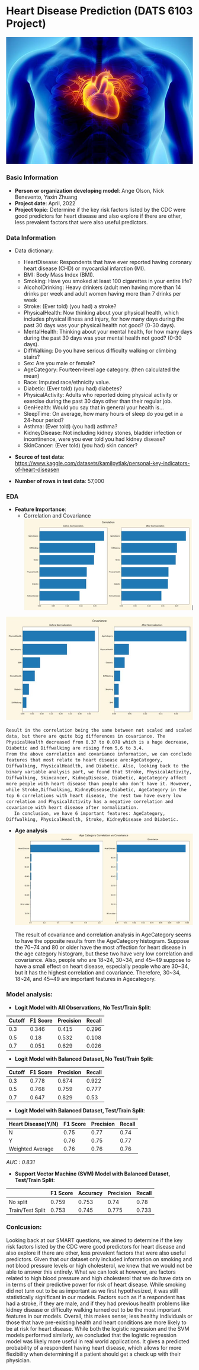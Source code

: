 # Heart Disease Prediction (DATS 6103 Project)

![download](https://github.com/NickBenevento/DATS_6103_Project/blob/main/hd.jpg)
### Basic Information

* **Person or organization developing model**: Ange Olson, Nick Benevento, Yaxin Zhuang
* **Project date**: April, 2022
* **Project topic**: Determine if the key risk factors listed by the CDC were good predictors for heart disease and also explore if there are other, less prevalent factors that were also useful predictors. 

### Data Information

* Data dictionary: 
  - HeartDisease: Respondents that have ever reported having coronary heart disease (CHD) or myocardial infarction (MI).
  - BMI: Body Mass Index (BMI).
  - Smoking: Have you smoked at least 100 cigarettes in your entire life?
  - AlcoholDrinking: Heavy drinkers (adult men having more than 14 drinks per week and adult women having more than 7 drinks per week
  - Stroke: (Ever told) (you had) a stroke?
  - PhysicalHealth: Now thinking about your physical health, which includes physical illness and injury, for how many days during the past 30 days was your physical health not good? (0-30 days).
  - MentalHealth: Thinking about your mental health, for how many days during the past 30 days was your mental health not good? (0-30 days).
  - DiffWalking: Do you have serious difficulty walking or climbing stairs?
  - Sex: Are you male or female?
  - AgeCategory: Fourteen-level age category. (then calculated the mean)
  - Race: Imputed race/ethnicity value.
  - Diabetic: (Ever told) (you had) diabetes?
  - PhysicalActivity: Adults who reported doing physical activity or exercise during the past 30 days other than their regular job.
  - GenHealth: Would you say that in general your health is...
  - SleepTime: On average, how many hours of sleep do you get in a 24-hour period?
  - Asthma: (Ever told) (you had) asthma?
  - KidneyDisease: Not including kidney stones, bladder infection or incontinence, were you ever told you had kidney disease?
  - SkinCancer: (Ever told) (you had) skin cancer?

* **Source of test data**: https://www.kaggle.com/datasets/kamilpytlak/personal-key-indicators-of-heart-diseasen
* **Number of rows in test data**: 57,000


### EDA

* **Feature Importance**:
  * Correlation and Covariance
![download](https://github.com/NickBenevento/DATS_6103_Project/blob/main/correlation_features.JPG)

![download](https://github.com/NickBenevento/DATS_6103_Project/blob/main/covariance_features.JPG)

    Result in the correlation being the same between not scaled and scaled data, but there are quite big differences in covariance. The PhysicalHealth decreased from 0.37 to 0.078 which is a huge decrease, Diabetic and Diffwalking are rising from 5,6 to 3,4. 
    From the above correlation and covariance information, we can conclude features that most relate to heart disease are:AgeCategory, Diffwalking, PhysicalHeadlth, and Diabetic. Also, looking back to the binary variable analysis part, we found that Stroke, PhysicalActivity, Diffwalking, Skincancer, KidneyDisease, Diabetic, AgeCategory affect more people with heart disease than people who don’t have it. However, while Stroke,Diffwalking, KidneyDisease,Diabetic, AgeCategory in the top 6 correlations with heart disease, the rest two have every low correlation and PhysicalActivity has a negative correlation and covariance with heart disease after normalization. 
	   In conclusion, we have 6 important features: AgeCategory, Diffwalking, PhysicalHeadlth, Stroke, KidneyDisease and Diabetic.  
    
* **Age analysis**
![download](https://github.com/NickBenevento/DATS_6103_Project/blob/main/age_analysis.JPG)

    The result of covariance and correlation analysis in AgeCategory seems to have the opposite results from the AgeCategory histogram. Suppose the 70~74 and 80 or older have the most affection for heart disease in the age category histogram, but these two have very low correlation and covariance. Also, people who are 18~24, 30~34, and 45~49 suppose to have a small effect on heart disease, especially people who are 30~34, but it has the highest correlation and covariance. Therefore, 30~34, 18~24, and 45~49 are important features in Agecategory.




### Model analysis:
* **Logit Model with All Observations, No Test/Train Split**:

| Cutoff | F1 Score | Precision | Recall |
| ------ | -------- | --------- | ------ |
| 0.3 | 0.346 | 0.415 | 0.296 |
| 0.5 | 0.18 | 0.532 | 0.108 |
| 0.7 | 0.051 | 0.629 | 0.026 |

* **Logit Model with Balanced Dataset, No Test/Train Split**:

| Cutoff | F1 Score | Precision | Recall |
| ------ | -------- | --------- | ------ |
| 0.3 | 0.778 | 0.674 | 0.922 |
| 0.5 | 0.768 | 0.759 | 0.777 |
| 0.7 | 0.647 | 0.829 | 0.53 |

* **Logit Model with Balanced Dataset, Test/Train Split**:

| Heart Disease(Y/N) | F1 Score | Precision | Recall |
| ------ | -------- | --------- | ------ |
| N | 0.75 | 0.77 | 0.74 |
| Y | 0.76 | 0.75 | 0.77 |
| Weighted Average | 0.76 | 0.76 | 0.76 |

*AUC : 0.831*

* **Support Vector Machine (SVM) Model with Balanced Dataset, Test/Train Split**:

|    | F1 Score | Accuracy | Precision | Recall |
| ------ | -------- | --------- | --------- | ------ |
| No split | 0.759 | 0.753 | 0.74 | 0.78 |
| Train/Test Split | 0.753 | 0.745 | 0.775 | 0.733 |


### Conlcusion:
   Looking back at our SMART questions, we aimed to determine if the key risk factors listed by the CDC were good predictors for heart disease and also explore if there are other, less prevalent factors that were also useful predictors. Given that our dataset only included information on smoking and not blood pressure levels or high cholesterol, we knew that we would not be able to answer this entirely. What we can look at however, are factors related to high blood pressure and high cholesterol that we do have data on in terms of their predictive power for risk of heart disease.
	  While smoking did not turn out to be as important as we first hypothesized, it was still statistically significant in our models. Factors such as if a respondent has had a stroke, if they are male, and if they had previous health problems like kidney disease or difficulty walking turned out to be the most important features in our models. Overall, this makes sense; less healthy individuals or those that have pre-existing health and heart conditions are more likely to be at risk for heart disease.
	  While both the logistic regression and the SVM models performed similarly, we concluded that the logistic regression model was likely more useful in real world applications. It gives a predicted probability of a respondent having heart disease, which allows for more flexibility when determining if a patient should get a check up with their physician.

